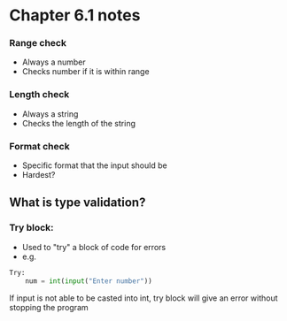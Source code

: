 # Chapter 6.1 notes
### Range check
- Always a number
- Checks number if it is within range
### Length check
- Always a string
- Checks the length of the string
### Format check
- Specific format that the input should be
- Hardest?

## What is type validation?
### Try block:
- Used to "try" a block of code for errors
- e.g.
```python
Try:
	num = int(input("Enter number"))
```
If input is not able to be casted into int, try block will give an error without stopping the program